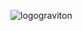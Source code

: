 ![logograviton](https://github.com/3LogicGroup/Graviton/assets/159758237/0a59c4b3-84cb-4db2-b50e-2f7431779bb5)
